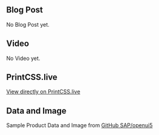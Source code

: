 ## Blog Post

No Blog Post yet.

## Video

No Video yet.

## PrintCSS.live

[View directly on PrintCSS.live](https://printcss.live/mxkazpYdJ0)

## Data and Image

Sample Product Data and Image from [GitHub SAP/openui5](https://github.com/SAP/openui5/tree/master/src/sap.m/test/sap/m/demokit/cart/webapp/localService/mockdata)